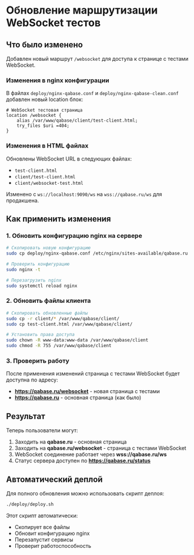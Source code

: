 # Обновление маршрутизации WebSocket тестов

## Что было изменено

Добавлен новый маршрут `/websocket` для доступа к странице с тестами WebSocket.

### Изменения в nginx конфигурации

В файлах `deploy/nginx-qabase.conf` и `deploy/nginx-qabase-clean.conf` добавлен новый location блок:

```nginx
# WebSocket тестовая страница
location /websocket {
    alias /var/www/qabase/client/test-client.html;
    try_files $uri =404;
}
```

### Изменения в HTML файлах

Обновлены WebSocket URL в следующих файлах:
- `test-client.html`
- `client/test-client.html` 
- `client/websocket-test.html`

Изменено с `ws://localhost:9090/ws` на `wss://qabase.ru/ws` для продакшена.

## Как применить изменения

### 1. Обновить конфигурацию nginx на сервере

```bash
# Скопировать новую конфигурацию
sudo cp deploy/nginx-qabase.conf /etc/nginx/sites-available/qabase.ru

# Проверить конфигурацию
sudo nginx -t

# Перезагрузить nginx
sudo systemctl reload nginx
```

### 2. Обновить файлы клиента

```bash
# Скопировать обновленные файлы
sudo cp -r client/* /var/www/qabase/client/
sudo cp test-client.html /var/www/qabase/client/

# Установить права доступа
sudo chown -R www-data:www-data /var/www/qabase/client
sudo chmod -R 755 /var/www/qabase/client
```

### 3. Проверить работу

После применения изменений страница с тестами WebSocket будет доступна по адресу:
- **https://qabase.ru/websocket** - новая страница с тестами
- **https://qabase.ru** - основная страница (как было)

## Результат

Теперь пользователи могут:
1. Заходить на **qabase.ru** - основная страница
2. Заходить на **qabase.ru/websocket** - страница с тестами WebSocket
3. WebSocket соединение работает через **wss://qabase.ru/ws**
4. Статус сервера доступен по **https://qabase.ru/status**

## Автоматический деплой

Для полного обновления можно использовать скрипт деплоя:

```bash
./deploy/deploy.sh
```

Этот скрипт автоматически:
- Скопирует все файлы
- Обновит конфигурацию nginx
- Перезапустит сервисы
- Проверит работоспособность
